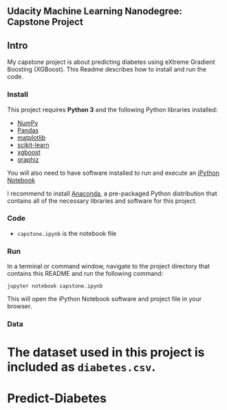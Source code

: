 ## Udacity Machine Learning Nanodegree: Capstone Project

## Intro

My capstone project is about predicting diabetes using eXtreme Gradient Boosting (XGBoost). This Readme describes how to install and run the code.

### Install

This project requires **Python 3** and the following Python libraries installed:

- [NumPy](http://www.numpy.org/)
- [Pandas](http://pandas.pydata.org)
- [matplotlib](http://matplotlib.org/)
- [scikit-learn](http://scikit-learn.org/stable/)
- [xgboost](https://github.com/dmlc/xgboost) 
- [graphiz](https://www.graphviz.org/) 

You will also need to have software installed to run and execute an [iPython Notebook](http://ipython.org/notebook.html)

I recommend to install [Anaconda](https://www.continuum.io/downloads), a pre-packaged Python distribution that contains all of the necessary libraries and software for this project. 

### Code

- `capstone.ipynb` is the notebook file

### Run

In a terminal or command window, navigate to the project directory that contains this README and run the following command:

```jupyter notebook capstone.ipynb```

This will open the iPython Notebook software and project file in your browser.

### Data

The dataset used in this project is included as `diabetes.csv`. 
=======
# Predict-Diabetes
